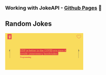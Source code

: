 ### Working with JokeAPI - [Github Pages][webpage] 👋

## Random Jokes

[<img src="./docs/assets/images/screenshot.png" width="50%">][webpage] 

[webpage]: https://leweyse.github.io/jokeAPI/
